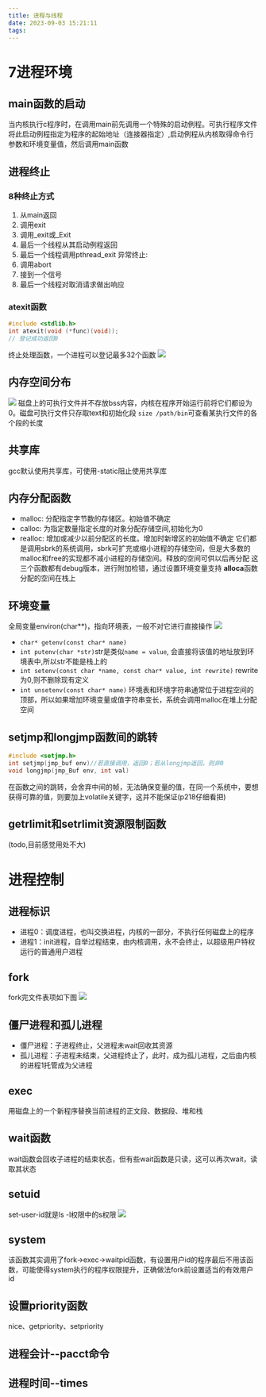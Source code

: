 ```yaml
---
title: 进程与线程
date: 2023-09-03 15:21:11
tags:
---
```

# 7进程环境
## main函数的启动
当内核执行c程序时，在调用main前先调用一个特殊的启动例程。可执行程序文件将此启动例程指定为程序的起始地址（连接器指定）,启动例程从内核取得命令行参数和环境变量值，然后调用main函数
## 进程终止
### 8种终止方式
1. 从main返回
2. 调用exit
3. 调用_exit或_Exit
4. 最后一个线程从其启动例程返回
5. 最后一个线程调用pthread_exit
异常终止:
6. 调用abort
7. 接到一个信号
8. 最后一个线程对取消请求做出响应
### atexit函数
```C
#include <stdlib.h>
int atexit(void (*func)(void));
// 登记成功返回0
```
终止处理函数，一个进程可以登记最多32个函数
![](/img/exit.png)
## 内存空间分布
![](/img/memory_struct.png)
磁盘上的可执行文件并不存放bss内容，内核在程序开始运行前将它们都设为0。磁盘可执行文件只存取text和初始化段
`size /path/bin`可查看某执行文件的各个段的长度
## 共享库
gcc默认使用共享库，可使用-static阻止使用共享库
## 内存分配函数
- malloc: 分配指定字节数的存储区。初始值不确定
- calloc: 为指定数量指定长度的对象分配存储空间,初始化为0
- realloc: 增加或减少以前分配区的长度。增加时新增区的初始值不确定
它们都是调用sbrk的系统调用，sbrk可扩充或缩小进程的存储空间，但是大多数的malloc和free的实现都不减小进程的存储空间。释放的空间可供以后再分配
这三个函数都有debug版本，进行附加检错，通过设置环境变量支持
**alloca**函数分配的空间在栈上
## 环境变量
全局变量environ(char**)，指向环境表，一般不对它进行直接操作
![](/img/environ.png)
- `char* getenv(const char* name)`
- `int putenv(char *str)`str是类似`name = value`, 会直接将该值的地址放到环境表中,所以str不能是栈上的
- `int setenv(const char *name, const char* value, int rewrite)` rewrite为0,则不删除现有定义
- `int unsetenv(const char* name)`
环境表和环境字符串通常位于进程空间的顶部，所以如果增加环境变量或值字符串变长，系统会调用malloc在堆上分配空间
## setjmp和longjmp函数间的跳转
```C
#include <setjmp.h>
int setjmp(jmp_buf env)//若直接调用，返回0；若从longjmp返回，则非0
void longjmp(jmp_Buf env, int val)
```
在函数之间的跳转，会舍弃中间的帧，无法确保变量的值，在同一个系统中，要想获得可靠的值，则要加上volatile关键字，这并不能保证(p218仔细看把)
## getrlimit和setrlimit资源限制函数
(todo,目前感觉用处不大)
# 进程控制
## 进程标识
- 进程0：调度进程，也叫交换进程，内核的一部分，不执行任何磁盘上的程序
- 进程1：init进程，自举过程结束，由内核调用，永不会终止，以超级用户特权运行的普通用户进程
## fork
fork完文件表项如下图
![](/img/fd.png)
## 僵尸进程和孤儿进程
- 僵尸进程：子进程终止，父进程未wait回收其资源
- 孤儿进程：子进程未结束，父进程终止了，此时，成为孤儿进程，之后由内核的进程1托管成为父进程
## exec
用磁盘上的一个新程序替换当前进程的正文段、数据段、堆和栈
## wait函数
wait函数会回收子进程的结束状态，但有些wait函数是只读，这可以再次wait，读取其状态
## setuid
set-user-id就是ls -l权限中的s权限
![](/img/uid.png)
## system
该函数其实调用了fork->exec->waitpid函数，有设置用户id的程序最后不用该函数，可能使得system执行的程序权限提升，正确做法fork前设置适当的有效用户id
## 设置priority函数
nice、getpriority、setpriority
## 进程会计--pacct命令
## 进程时间--times

